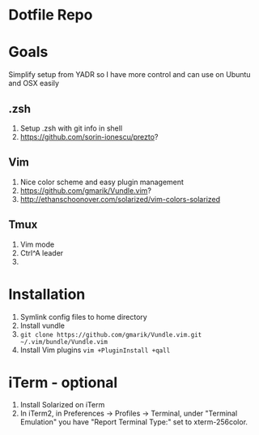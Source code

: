 Dotfile Repo
========

# Goals
Simplify setup from YADR so I have more control and can use on Ubuntu and OSX easily

## .zsh
1. Setup .zsh with git info in shell
2. https://github.com/sorin-ionescu/prezto?

## Vim
1. Nice color scheme and easy plugin management
2. https://github.com/gmarik/Vundle.vim?
3. http://ethanschoonover.com/solarized/vim-colors-solarized

## Tmux
1. Vim mode
1. Ctrl^A leader
2. 

# Installation

1. Symlink config files to home directory
1. Install vundle
  1. `git clone https://github.com/gmarik/Vundle.vim.git ~/.vim/bundle/Vundle.vim`
1. Install Vim plugins `vim +PluginInstall +qall`

# iTerm - optional
1. Install Solarized on iTerm
1. In iTerm2, in Preferences -> Profiles -> Terminal, under "Terminal Emulation" you have "Report Terminal Type:" set to xterm-256color.
